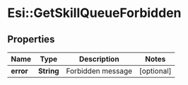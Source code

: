 # Esi::GetSkillQueueForbidden

## Properties
Name | Type | Description | Notes
------------ | ------------- | ------------- | -------------
**error** | **String** | Forbidden message | [optional] 


